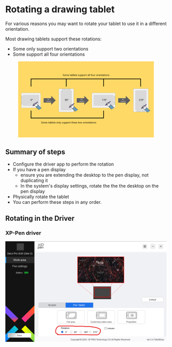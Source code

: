 # Rotating a drawing tablet

For various reasons you may want to rotate your tablet to use it in a different orientation.

Most drawing tablets support these rotations:

* Some only support two orientations&#x20;
* Some support all four orientations

<figure><img src="../../.gitbook/assets/image (352).png" alt=""><figcaption></figcaption></figure>

## **Summary of steps**&#x20;

* Configure the driver app to perform the rotation
* If you have a pen display
  * ensure you are extending the desktop to the pen display, not duplicating it
  * In the system's display settings, rotate the the the desktop on the pen display
* Physically rotate the tablet
* You can perform these steps in any order.

## Rotating in the Driver

### XP-Pen driver

![](../../.gitbook/assets/image.png)

